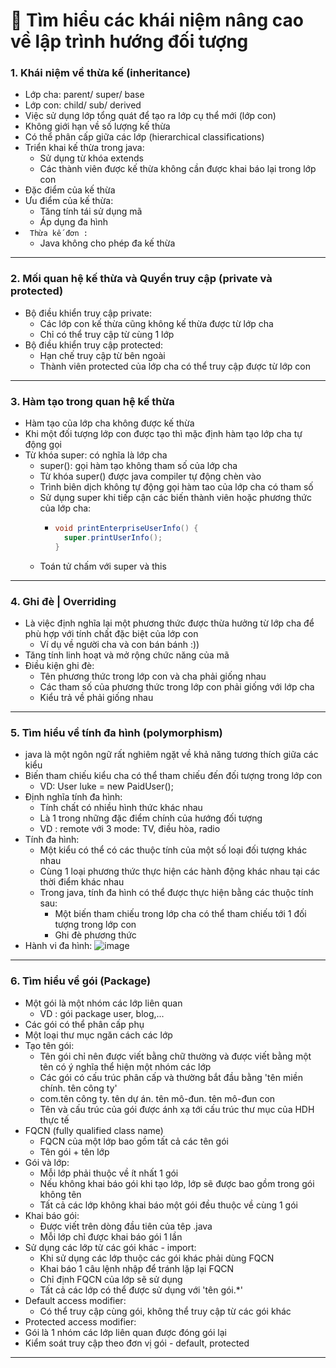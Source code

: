 # 🧩 Tìm hiểu các khái niệm nâng cao về lập trình hướng đối tượng
### 1. Khái niệm về thừa kế (inheritance)
- Lớp cha: parent/ super/ base
- Lớp con: child/ sub/ derived
- Việc sử dụng lớp tổng quát để tạo ra lớp cụ thể mới (lớp con)
- Không giới hạn về số lượng kế thừa
- Có thể phân cấp giữa các lớp (hierarchical classifications)
- Triển khai kế thừa trong java:
  * Sử dụng từ khóa extends
  * Các thành viên được kế thừa không cần được khai báo lại trong lớp con
- Đặc điểm của kế thừa
- Ưu điểm của kế thừa:
  * Tăng tính tái sử dụng mã
  * Áp dụng đa hình
- ` Thừa kế đơn :`
  * Java không cho phép đa kế thừa
    
___

### 2. Mối quan hệ kế thừa và Quyền truy cập (private và protected)
- Bộ điều khiển truy cập private:
  * Các lớp con kế thừa cũng không kế thừa được từ lớp cha
  * Chỉ có thể truy cập từ cùng 1 lớp
- Bộ điều khiển truy cập protected:
  * Hạn chế truy cập từ bên ngoài
  * Thành viên protected của lớp cha có thể truy cập được từ lớp con

___

### 3. Hàm tạo trong quan hệ kế thừa
- Hàm tạo của lớp cha không được kế thừa
- Khi một đối tượng lớp con được tạo thì mặc định hàm tạo lớp cha tự động gọi
- Từ khóa super: có nghĩa là lớp cha
  * super(): gọi hàm tạo không tham số của lớp cha
  * Từ khóa super()  được java compiler tự động chèn vào
  * Trình biên dịch không tự động gọi hàm tao của lớp cha có tham số
  * Sử dụng super khi tiếp cận các biến thành viên hoặc phương thức của lớp cha:
    + ```java
      void printEnterpriseUserInfo() {
        super.printUserInfo();
      }
      ```
  * Toán tử chấm với super và this
___

### 4. Ghi đè | Overriding
- Là việc định nghĩa lại một phương thức được thừa hưởng từ lớp cha để phù hợp với tính chất đặc biệt của lớp con
  * Ví dụ về người cha và con bán bánh :))
- Tăng tính linh hoạt và mở rộng chức năng của mã
- Điều kiện ghi đè:
  * Tên phương thức trong lớp con và cha phải giống nhau
  * Các tham số của phương thức trong lớp con phải giống với lớp cha
  * Kiểu trả về phải giống nhau
___

### 5. Tìm hiểu về tính đa hình (polymorphism)
- java là một ngôn ngữ rất nghiêm ngặt về khả năng tương thích giữa các kiểu
- Biến tham chiếu kiểu cha có thể tham chiếu đến đối tượng trong lớp con
  * VD: User luke = new PaidUser();
- Định nghĩa tính đa hình:
  * Tính chất có nhiều hình thức khác nhau
  * Là 1 trong những đặc điểm chính của hướng đối tượng
  * VD : remote với 3 mode: TV, điều hòa, radio
- Tính đa hình:
  * Một kiểu có thể có các thuộc tính của một số loại đối tượng khác nhau
  * Cùng 1 loại phương thức thực hiện các hành động khác nhau tại các thời điểm khác nhau
  * Trong java, tính đa hình có thể được thực hiện bằng các thuộc tính sau:
    + Một biến tham chiếu trong lớp cha có thể tham chiếu tới 1 đối tượng trong lớp con
    + Ghi đè phương thức
- Hành vi đa hình:
  ![image](https://github.com/thanhngan22/hackathon-backend-rookie/assets/93416202/f7055dae-a611-4c1c-93a9-9262ef8164f0)

___

### 6. Tìm hiểu về gói (Package)
- Một gói là một nhóm các lớp liên quan
  * VD : gói package user, blog,...
- Các gói có thể phân cấp phụ
- Một loại thư mục ngăn cách các lớp
- Tạo tên gói:
  * Tên gói chỉ nên được viết bằng chữ thường và được viết bằng một tên có ý nghĩa thể hiện một nhóm các lớp
  * Các gói có cấu trúc phân cấp và thường bắt đầu bằng 'tên miền chính. tên công ty'
  * com.tên công ty. tên dự án. tên mô-đun. tên mô-đun con
  * Tên và cấu trúc của gói được ánh xạ tới cấu trúc thư mục của HDH thực tế
- FQCN (fully qualified class name)
  * FQCN của một lớp bao gồm tất cả các tên gói
  * Tên gói + tên lớp
- Gói và lớp:
  * Mỗi lớp phải thuộc về ít nhất 1 gói
  * Nếu không khai báo gói khi tạo lớp, lớp sẽ được bao gồm trong gói không tên
  * Tất cả các lớp không khai báo một gói đều thuộc về cùng 1 gói
- Khai  báo gói:
  * Được viết trên dòng đầu tiên của têp .java
  * Mỗi lớp chỉ được khai báo gói 1 lần
- Sử dụng các lớp từ các gói khác - import:
  * Khi sử dụng các lớp thuộc các gói khác phải dùng FQCN
  * Khai báo 1 câu lệnh nhập để tránh lặp lại FQCN
  * Chỉ định FQCN của lớp sẽ sử dụng
  * Tất cả các lớp có thể được sử dụng với 'tên gói.*'
- Default access modifier:
  * Có thể truy cập cùng gói, không thể truy cập từ các gói khác
- Protected access modifier:
- Gói là 1 nhóm các lớp liên quan được đóng gói lại
- Kiểm soát truy cập theo đơn vị gói - default, protected

___


















